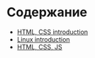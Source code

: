 # Содержание

- [HTML, CSS introduction](1_HTML_CSS_introduction/README.md)
- [Linux introduction](2_Linux_introduction/README.md)
- [HTML, CSS, JS](3_HTML_forms/README.md)